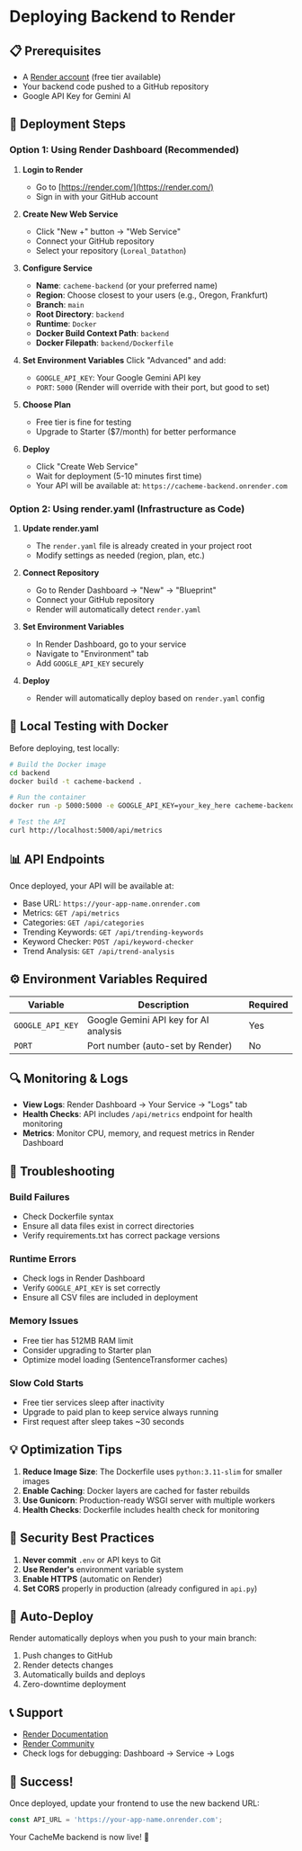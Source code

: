# Deploying Backend to Render

## 📋 Prerequisites

- A [Render account](https://render.com/) (free tier available)
- Your backend code pushed to a GitHub repository
- Google API Key for Gemini AI

## 🚀 Deployment Steps

### Option 1: Using Render Dashboard (Recommended)

1. **Login to Render**
   - Go to [https://render.com/](https://render.com/)
   - Sign in with your GitHub account

2. **Create New Web Service**
   - Click "New +" button → "Web Service"
   - Connect your GitHub repository
   - Select your repository (`Loreal_Datathon`)

3. **Configure Service**
   - **Name**: `cacheme-backend` (or your preferred name)
   - **Region**: Choose closest to your users (e.g., Oregon, Frankfurt)
   - **Branch**: `main`
   - **Root Directory**: `backend`
   - **Runtime**: `Docker`
   - **Docker Build Context Path**: `backend`
   - **Docker Filepath**: `backend/Dockerfile`

4. **Set Environment Variables**
   Click "Advanced" and add:
   - `GOOGLE_API_KEY`: Your Google Gemini API key
   - `PORT`: `5000` (Render will override with their port, but good to set)

5. **Choose Plan**
   - Free tier is fine for testing
   - Upgrade to Starter ($7/month) for better performance

6. **Deploy**
   - Click "Create Web Service"
   - Wait for deployment (5-10 minutes first time)
   - Your API will be available at: `https://cacheme-backend.onrender.com`

### Option 2: Using render.yaml (Infrastructure as Code)

1. **Update render.yaml**
   - The `render.yaml` file is already created in your project root
   - Modify settings as needed (region, plan, etc.)

2. **Connect Repository**
   - Go to Render Dashboard → "New" → "Blueprint"
   - Connect your GitHub repository
   - Render will automatically detect `render.yaml`

3. **Set Environment Variables**
   - In Render Dashboard, go to your service
   - Navigate to "Environment" tab
   - Add `GOOGLE_API_KEY` securely

4. **Deploy**
   - Render will automatically deploy based on `render.yaml` config

## 🔧 Local Testing with Docker

Before deploying, test locally:

```bash
# Build the Docker image
cd backend
docker build -t cacheme-backend .

# Run the container
docker run -p 5000:5000 -e GOOGLE_API_KEY=your_key_here cacheme-backend

# Test the API
curl http://localhost:5000/api/metrics
```

## 📊 API Endpoints

Once deployed, your API will be available at:
- Base URL: `https://your-app-name.onrender.com`
- Metrics: `GET /api/metrics`
- Categories: `GET /api/categories`
- Trending Keywords: `GET /api/trending-keywords`
- Keyword Checker: `POST /api/keyword-checker`
- Trend Analysis: `GET /api/trend-analysis`

## ⚙️ Environment Variables Required

| Variable | Description | Required |
|----------|-------------|----------|
| `GOOGLE_API_KEY` | Google Gemini API key for AI analysis | Yes |
| `PORT` | Port number (auto-set by Render) | No |

## 🔍 Monitoring & Logs

- **View Logs**: Render Dashboard → Your Service → "Logs" tab
- **Health Checks**: API includes `/api/metrics` endpoint for health monitoring
- **Metrics**: Monitor CPU, memory, and request metrics in Render Dashboard

## 🐛 Troubleshooting

### Build Failures
- Check Dockerfile syntax
- Ensure all data files exist in correct directories
- Verify requirements.txt has correct package versions

### Runtime Errors
- Check logs in Render Dashboard
- Verify `GOOGLE_API_KEY` is set correctly
- Ensure all CSV files are included in deployment

### Memory Issues
- Free tier has 512MB RAM limit
- Consider upgrading to Starter plan
- Optimize model loading (SentenceTransformer caches)

### Slow Cold Starts
- Free tier services sleep after inactivity
- Upgrade to paid plan to keep service always running
- First request after sleep takes ~30 seconds

## 💡 Optimization Tips

1. **Reduce Image Size**: The Dockerfile uses `python:3.11-slim` for smaller images
2. **Enable Caching**: Docker layers are cached for faster rebuilds
3. **Use Gunicorn**: Production-ready WSGI server with multiple workers
4. **Health Checks**: Dockerfile includes health check for monitoring

## 🔐 Security Best Practices

1. **Never commit** `.env` or API keys to Git
2. **Use Render's** environment variable system
3. **Enable HTTPS** (automatic on Render)
4. **Set CORS** properly in production (already configured in `api.py`)

## 🔄 Auto-Deploy

Render automatically deploys when you push to your main branch:
1. Push changes to GitHub
2. Render detects changes
3. Automatically builds and deploys
4. Zero-downtime deployment

## 📞 Support

- [Render Documentation](https://render.com/docs)
- [Render Community](https://community.render.com/)
- Check logs for debugging: Dashboard → Service → Logs

## 🎉 Success!

Once deployed, update your frontend to use the new backend URL:
```javascript
const API_URL = 'https://your-app-name.onrender.com';
```

Your CacheMe backend is now live! 🚀
